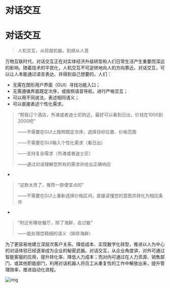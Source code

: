 # 对话交互

# 对话交互

> 人机交互，从将就机器，到顺从人意

万物互联时代，对话交互正在对实体经济升级转型和人们日常生活产生重要而深远的影响。随着技术的平民化，人机交互不可逆转地向人的方向靠近。对话交互，可以让人本能通过语言表达、并得到自己想要的，人们：

- 无需在图形用户界面（GUI）寻找功能入口；
- 无需遵循界面既定次序，或按照语音导航，进行严格交互；
- 可以用不同说法，表述相同语义；
- 可以直接表述个性化需求。
  

> “帮我订个酒店，外滩或者迪士尼附近，最好可以看到日出，价钱在1000到2000吧”
>
> ——不需要在GUI上按照既定次序，选择目标位置、价格范围
>
> ——不需要在GUI输入个性化需求（看日出）
>
> ——支持复杂需求（外滩或者迪士尼）
>
> ——通过对话理解您所有的需求并给出正确响应

-

> “这款太贵了，推荐一款便宜点的”  
>
> ——不需要在GUI上重新选择价格区间，直接读懂您的意图并转化为相应条件

-

> “附近有哪些餐厅，除了海鲜，会过敏”
>
> ——能处理您精细的语义（排除海鲜）



为了更容易地建立深层次客户关系、降低成本、实现数字化转型，推进以人为中心的对话体验已经逐渐成为企业的秘密武器。对话交互，从企业角度讲，对外可通过智能客服的应用，提升转化率、降低人力成本；而对内可通过在人力资源、销售部门、或其他职能部门，利用对话机器人将员工从重复性的工作中解放出来，提升管理效率，推进自动化进程。

![img](../对话交互.png)


